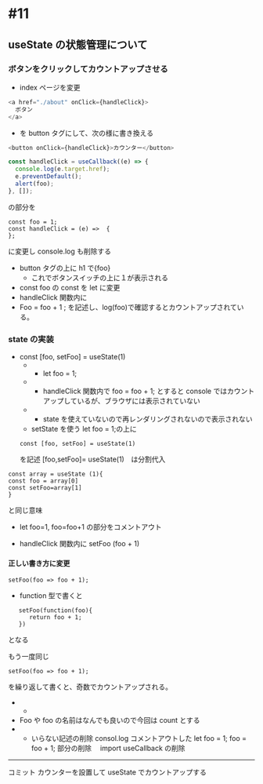 # #11

## useState の状態管理について

### ボタンをクリックしてカウントアップさせる

- index ページを変更

```js
<a href="./about" onClick={handleClick}>
  ボタン
</a>
```

- を button タグにして、次の様に書き換える

```js
<button onClick={handleClick}>カウンター</button>
```

```js
const handleClick = useCallback((e) => {
  console.log(e.target.href);
  e.preventDefault();
  alert(foo);
}, []);
```

の部分を

```
const foo = 1;
const handleClick = (e) =>  {
};
```

に変更し console.log も削除する

- button タグの上に
  h1 で{foo}
  - これでボタンスイッチの上に１が表示される
- const foo の const を let に変更
- handleClick 関数内に
- Foo = foo + 1 ;
  を記述し、log(foo)で確認するとカウントアップされている。

### state の実装

- const [foo, setFoo] = useState(1)
  - - let foo = 1;
  - - handleClick 関数内で foo = foo + 1; とすると console ではカウントアップしているが、ブラウザには表示されていない
  - - state を使えていないので再レンダリングされないので表示されない
  - setState を使う
    let foo = 1;の上に
  ```
  const [foo, setFoo] = useState(1)
  ```
  を記述
  [foo,setFoo]= useState(1)　は分割代入

```
const array = useState (1){
const foo = array[0]
const setFoo=array[1]
}
```

と同じ意味

- let foo=1, foo=foo+1 の部分をコメントアウト

- handleClick 関数内に
  setFoo (foo + 1)

#### 正しい書き方に変更

```
setFoo(foo => foo + 1);
```

- function 型で書くと

```
   setFoo(function(foo){
      return foo + 1;
   })
```

となる

もう一度同じ

```
setFoo(foo => foo + 1);
```

を繰り返して書くと、奇数でカウントアップされる。

- -
- Foo や foo の名前はなんでも良いので今回は count とする
- - いらない記述の削除
    consol.log
    コメントアウトした
    let foo = 1;
    foo = foo + 1;
    部分の削除　
    import useCallback の削除

---

コミット
カウンターを設置して useState でカウントアップする
